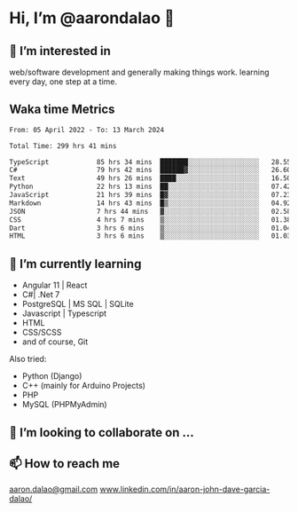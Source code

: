 # __Hi, I’m @aarondalao__ 👋 
## 👀 I’m interested in 
web/software development and generally making things work.
learning every day, one step at a time. 

## Waka time Metrics
<!--START_SECTION:waka-->

```txt
From: 05 April 2022 - To: 13 March 2024

Total Time: 299 hrs 41 mins

TypeScript            85 hrs 34 mins  ███████░░░░░░░░░░░░░░░░░░   28.55 %
C#                    79 hrs 42 mins  ██████▓░░░░░░░░░░░░░░░░░░   26.60 %
Text                  49 hrs 26 mins  ████░░░░░░░░░░░░░░░░░░░░░   16.50 %
Python                22 hrs 13 mins  ██░░░░░░░░░░░░░░░░░░░░░░░   07.42 %
JavaScript            21 hrs 39 mins  █▓░░░░░░░░░░░░░░░░░░░░░░░   07.23 %
Markdown              14 hrs 43 mins  █▒░░░░░░░░░░░░░░░░░░░░░░░   04.92 %
JSON                  7 hrs 44 mins   ▓░░░░░░░░░░░░░░░░░░░░░░░░   02.58 %
CSS                   4 hrs 7 mins    ▒░░░░░░░░░░░░░░░░░░░░░░░░   01.38 %
Dart                  3 hrs 6 mins    ▒░░░░░░░░░░░░░░░░░░░░░░░░   01.04 %
HTML                  3 hrs 6 mins    ▒░░░░░░░░░░░░░░░░░░░░░░░░   01.03 %
```

<!--END_SECTION:waka-->

## 🌱 I’m currently learning 

- Angular 11 | React 
- C#| .Net 7
- PostgreSQL | MS SQL | SQLite
- Javascript | Typescript
- HTML 
- CSS/SCSS
- and of course, Git 


Also tried:
- Python (Django)
- C++ (mainly for Arduino Projects)
- PHP
- MySQL (PHPMyAdmin)


## 💞️ I’m looking to collaborate on ...

## 📫 How to reach me 
aaron.dalao@gmail.com
www.linkedin.com/in/aaron-john-dave-garcia-dalao/

<!---
aarondalao/aarondalao is a ✨ special ✨ repository because its `README.md` (this file) appears on your GitHub profile.
You can click the Preview link to take a look at your changes.
--->
